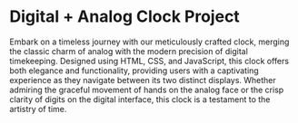 # Digital + Analog Clock Project
Embark on a timeless journey with our meticulously crafted clock, merging the classic charm of analog with the modern precision of digital timekeeping. Designed using HTML, CSS, and JavaScript, this clock offers both elegance and functionality, providing users with a captivating experience as they navigate between its two distinct displays. Whether admiring the graceful movement of hands on the analog face or the crisp clarity of digits on the digital interface, this clock is a testament to the artistry of time.

